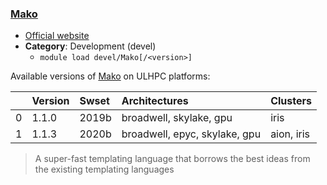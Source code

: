 ### [Mako](https://www.makotemplates.org)

* [Official website](https://www.makotemplates.org)
* __Category__: Development (devel)
    -  `module load devel/Mako[/<version>]`

Available versions of [Mako](https://www.makotemplates.org) on ULHPC platforms:

|    | Version   | Swset   | Architectures                 | Clusters   |
|---:|:----------|:--------|:------------------------------|:-----------|
|  0 | 1.1.0     | 2019b   | broadwell, skylake, gpu       | iris       |
|  1 | 1.1.3     | 2020b   | broadwell, epyc, skylake, gpu | aion, iris |

> A super-fast templating language that borrows the best ideas from the existing templating languages

